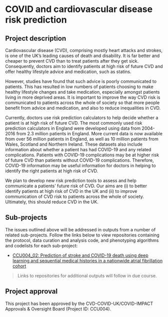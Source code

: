 # COVID and cardiovascular disease risk prediction

## Project description

Cardiovascular disease (CVD), comprising mostly heart attacks and strokes, is one of the UK’s leading causes of death and disability. It is far better and cheaper to prevent CVD than to treat patients after they get sick. Consequently, doctors aim to identify patients at high risk of future CVD and offer healthy lifestyle advice and medication, such as statins.

However, studies have found that such advice is poorly communicated to patients. This has resulted in low numbers of patients choosing to make healthy lifestyle changes and take medication, especially amongst patients living in more deprived areas. It is important to improve the way CVD risk is communicated to patients across the whole of society so that more people benefit from advice and medication, and also to reduce inequalities in CVD.

Currently, doctors use risk prediction calculators to help decide whether a patient is at high risk of future CVD. The most commonly used risk prediction calculators in England were developed using data from 2004-2016 from 2.3 million patients in England. More current data is now available from over 56 million patients in England, as well as 10 million patients from Wales, Scotland and Northern Ireland. These datasets also include information about whether a patient has had COVID-19 and any related complications. Patients with COVID-19 complications may be at higher risk of future CVD than patients without COVID-19 complications. Therefore, COVID-19 information may be useful information for doctors in helping to identify the right patients at high risk of CVD.

We plan to develop new risk prediction tools to assess and help communicate a patients’ future risk of CVD. Our aims are (i) to better identify patients at high risk of CVD in the UK and (ii) to improve communication of CVD risk to patients across the whole of society. Ultimately, this should reduce CVD in the UK.

## Sub-projects

The issues outlined above will be addressed in outputs from a number of related sub-projects.  Follow the links below to view repositories containing the protocol, data curation and analysis code, and phenotyping algorithms and codelists for each sub-project:

* [CCU004_02: Prediction of stroke and COVID-19 death using deep learning and sequential medical histories in a nationwide atrial fibrillation cohort](https://github.com/BHFDSC/CCU004_02)

> Links to repositories for additional outputs will follow in due course.

## Project approval

This project has been approved by the CVD-COVID-UK/COVID-IMPACT Approvals & Oversight Board (Project ID: CCU004).
